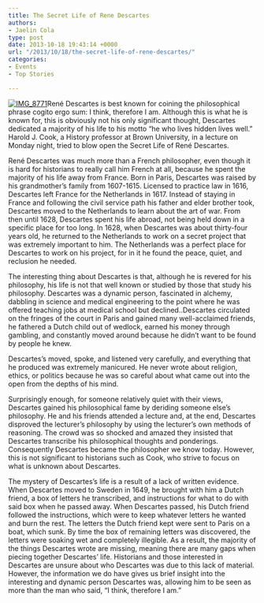```yaml
---
title: The Secret Life of Rene Descartes
authors:
- Jaelin Cola
type: post
date: 2013-10-18 19:43:14 +0000
url: "/2013/10/18/the-secret-life-of-rene-descartes/"
categories:
- Events
- Top Stories

---
```

[<img class="aligncenter size-full wp-image-3058" alt="IMG_8771" src="https://i2.wp.com/www.reedquest.org/wp-content/uploads/2013/10/IMG_87711.jpg?resize=770%2C430" data-recalc-dims="1" />][1]René Descartes is best known for coining the philosophical phrase cogito ergo sum: I think, therefore I am. Although this is what he is known for, this is obviously not his only significant thought, Descartes dedicated a majority of his life to his motto “he who lives hidden lives well.” Harold J. Cook, a History professor at Brown University, in a lecture on Monday night, tried to blow open the Secret Life of René Descartes.

René Descartes was much more than a French philosopher, even though it is hard for historians to really call him French at all, because he spent the majority of his life away from France. Born in Paris, Descartes was raised by his grandmother’s family from 1607-1615. Licensed to practice law in 1616, Descartes left France for the Netherlands in 1617. Instead of staying in France and following the civil service path his father and elder brother took, Descartes moved to the Netherlands to learn about the art of war. From then until 1628, Descartes spent his life abroad, not being held down in a specific place for too long. In 1628, when Descartes was about thirty-four years old, he returned to the Netherlands to work on a secret project that was extremely important to him. The Netherlands was a perfect place for Descartes to work on his project, for in it he found the peace, quiet, and reclusion he needed.

The interesting thing about Descartes is that, although he is revered for his philosophy, his life is not that well known or studied by those that study his philosophy. Descartes was a dynamic person, fascinated in alchemy, dabbling in science and medical engineering to the point where he was offered teaching jobs at medical school but declined..Descartes circulated on the fringes of the court in Paris and gained many well-acclaimed friends, he fathered a Dutch child out of wedlock, earned his money through gambling, and constantly moved around because he didn’t want to be found by people he knew.

Descartes’s moved, spoke, and listened very carefully, and everything that he produced was extremely manicured. He never wrote about religion, ethics, or politics because he was so careful about what came out into the open from the depths of his mind.

Surprisingly enough, for someone relatively quiet with their views, Descartes gained his philosophical fame by deriding someone else’s philosophy. He and his friends attended a lecture and, at the end, Descartes disproved the lecturer’s philosophy by using the lecturer’s own methods of reasoning. The crowd was so shocked and amazed they insisted that Descartes transcribe his philosophical thoughts and ponderings. Consequently Descartes became the philosopher we know today. However, this is not significant to historians such as Cook, who strive to focus on what is unknown about Descartes.

The mystery of Descartes’s life is a result of a lack of written evidence. When Descartes moved to Sweden in 1649, he brought with him a Dutch friend, a box of letters he transcribed, and instructions for what to do with said box when he passed away. When Descartes passed, his Dutch friend followed the instructions, which were to keep whatever letters he wanted and burn the rest. The letters the Dutch friend kept were sent to Paris on a boat, which sunk. By time the box of remaining letters was discovered, the letters were soaking wet and completely illegible. As a result, the majority of the things Descartes wrote are missing, meaning there are many gaps when piecing together Descartes’ life. Historians and those interested in Descartes are unsure about who Descartes was due to this lack of material. However, the information we do have gives us brief insight into the interesting and dynamic person Descartes was, allowing him to be seen as more than the man who said, “I think, therefore I am.&#8221;

 [1]: https://i2.wp.com/www.reedquest.org/wp-content/uploads/2013/10/IMG_87711.jpg